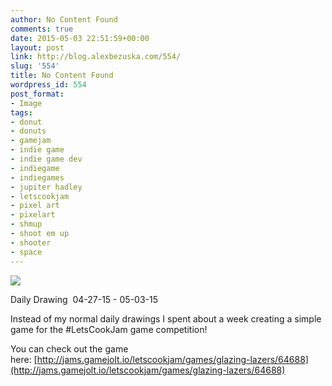```yaml
---
author: No Content Found
comments: true
date: 2015-05-03 22:51:59+00:00
layout: post
link: http://blog.alexbezuska.com/554/
slug: '554'
title: No Content Found
wordpress_id: 554
post_format:
- Image
tags:
- donut
- donuts
- gamejam
- indie game
- indie game dev
- indiegame
- indiegames
- jupiter hadley
- letscookjam
- pixel art
- pixelart
- shmup
- shoot em up
- shooter
- space
---
```


![](/images/2015/05/tumblr_no3u42BLa11u11b0ro1_400.gif)

Daily Drawing  04-27-15 - 05-03-15 

Instead of my normal daily drawings I spent about a week creating a simple game for the #LetsCookJam game competition!

  


You can check out the game here: [http://jams.gamejolt.io/letscookjam/games/glazing-lazers/64688](http://jams.gamejolt.io/letscookjam/games/glazing-lazers/64688)
